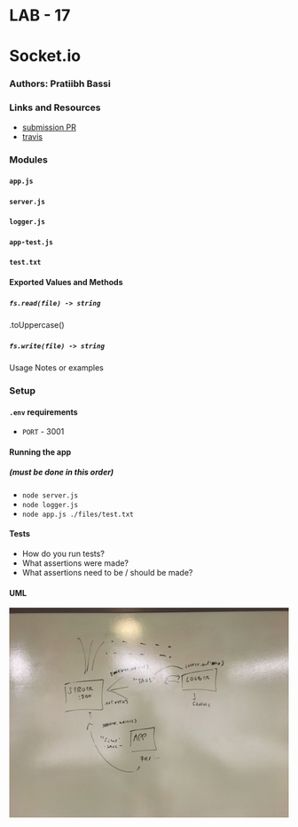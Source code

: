 # LAB - 17

# Socket.io

### Authors: Pratiibh Bassi

### Links and Resources
* [submission PR](http://xyz.com)
* [travis](http://xyz.com)

### Modules
#### `app.js`
#### `server.js`
#### `logger.js`
#### `app-test.js`
#### `test.txt`

#### Exported Values and Methods

##### `fs.read(file) -> string`
.toUppercase()

##### `fs.write(file) -> string`
Usage Notes or examples

### Setup
#### `.env` requirements
* `PORT` - 3001

#### Running the app 
##### (must be done in this order)
* `node server.js`
* `node logger.js`
* `node app.js ./files/test.txt`


  
#### Tests
* How do you run tests?
* What assertions were made?
* What assertions need to be / should be made?

#### UML
![1st](./assets/lab18UML.jpg)
